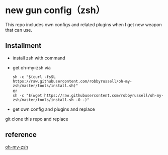 # new gun config（zsh）
This repo includes own configs and related plugins when I get new weapon that can use.
## Installment
- install zsh with command
- get oh-my-zsh via   

    ``` sh -c "$(curl -fsSL https://raw.githubusercontent.com/robbyrussell/oh-my-zsh/master/tools/install.sh)" ```  
or  
    ``` sh -c "$(wget https://raw.githubusercontent.com/robbyrussell/oh-my-zsh/master/tools/install.sh -O -)" ```
- get own config and plugins and replace   

git clone this repo and replace 

## reference   

[oh-my-zsh](https://raw.githubusercontent.com/robbyrussell/oh-my-zsh)  
